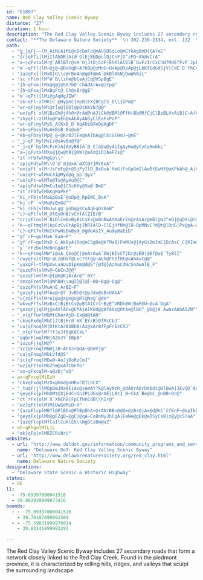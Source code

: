 ```yaml
---
id: "61897"
name: Red Clay Valley Scenic Byway
distance: "27"
duration: 1 hour
description: "The Red Clay Valley Scenic Byway includes 27 secondary roads that form a network closely linked to the Red Clay Creek. Found in the piedmont province, it is characterized by rolling hills, ridges, and valleys that sculpt the surrounding landscape."
contact: "**The Delaware Nature Society**  \n 302-239-2334, ext. 132  \n [Send E-mail](mailto:eileen@dnsashland.org )  \n\n"
path:
  - "g_}qFj~~lM_AiMiA}Mi@cBcDoFc@mAU}DSqLo@mEYkAgBmD[{A?eE"
  - "{r}qFfi|lMjIlAbDR|A|@`GlEjBbDpLlQjCnFjD^zFD~Ah@vCrA"
  - "a~|qFvtxlMr@`ARlBTr@vH`OjJtOjCdF|EhKlAlElB`GvFzIrCxChNfMdEfFvF`JpFfIt@rA?@"
  - "m`~qFtl{lM~@j@~@DzHqB~A?hBp@zMnG~HxAp@RpAp@jLbKfGdGdSjV|CdE`D`FhCAjA]p@_A`A_Fl@{@fKaH\\_@P]"
  - "}azqFx{|lMxD}G\\c@rBoAn@q@f@mA`@kBlAkNjDwWhBiL"
  - "sc_rFlm|lM^W`B\\zHe@bCeAjCq@VSpBgE"
  - "{h~qFxa|lMx@q@j@SX?bD`ChAdArAx@|Fp@"
  - "{h~qFxa|lMxBgFt@_Ch@sBr@gE"
  - "m`~qFtl{lMi@gAqHgJIW"
  - "sk~qFl~zlMK[C_@Hy@nC{HpBiEX{BCgCS_D\\{GPm@"
  - "wr~qF|nylMt@r[u@|EDl@pDtHXVN?@@"
  - "wx{qFt`xlMlBzGh@jAh@r@rAd@nAJ|Ck@dBMl@FfH~Bb@RfCjClBzBLVxAtB|C~AfClBpAxBxA`F`@p@v@x@p@lAVpCjAlD|NjQ@@"
  - "shyqFlrzlMJo@PaEh@kAhAyAbDyClEaFxPoP"
  - "wr~qF|nylMyS_A{KxB_D`AqADiBXeDpAgDF"
  - "eb~qFbsylMuAkBsB_Eo@u@"
  - "eb~qFbsylMp@_@~@KrBJlEe@nA]bAg@lEcGlHmJ~@mE"
  - "_j~qF`hylMsCz@sAvBo@f@"
  - "_j~qF`hylMcFsK}A{AUyBB}A`@_C]GQq@yAiIgAyHu@yCyCqHwGkL"
  - "a~|qFvtxlMXs@|@w@tB{@XWl@aAz@iD|AaFZs@"
  - "it`rFbfwlMgGp\\"
  - "ap|qFdtwlM\\D`@`@j@xA`@Xt@?jMrExA^"
  - "wx{qFt`xlMrJsFnFg@r@SjPyIlD_BxBuA`HeG|FoGpGmIlAwBtEwNf@uKPkAh@_A|CyBxGwC"
  - "uo|qFt~wlMuCXi@Myd@q_@s`@yV"
  - "uo|qFt~wlMTe@Ts@AyAu@{C"
  - "ap|qFdtwlMmCuIe@}CScKHy@Xw@`BmD"
  - "it`rFbfwlMkKgMaPkP"
  - "ki_rFb|vlMaGpBsE`@oDp@_RpEWC_BsA"
  - "kj`rF``vlMo@zEmGd^"
  - "ki_rFb|vlMmJwLg@_@oDq@sCuAqEqDsBoB"
  - "c}~qFtfvlM_@lEy@nB[vCYfA[Z{ErB"
  - "cr|qFlovlM`BiDlCeBvByBzCsEr@oBnBwAtKaErEk@rAsAz@eBl@aJ^eD|@qDXi@r@s@nCs@d@e@"
  - "k~~qFtmqlM|ApEzCvGtApBjJbRlAlD~ClEjHfNh@lB~BpMNvC?d@t@lDnG|Px@pA~@lBdB|G\\p@fGrH\\l@p@pDlCfHq@|E"
  - "c}~qFtfvlMmIkFwHsDwBy@_@g@eAsIY_Au@y@aEiD"
  - "gf`rF~qulMaA`EaA~F"
  - "gf`rF~qulMsD_G_AkByA{Do@eCSgDe@kTMaB}FmMUs@}AyGiDmImC{DiAsC_C{KIm@WwD|AuJNoB\\{J_DsQ"
  - "y``rFzbulMeBnGgArE"
  - "k~~qFtmqlMW^i@xA_Qbo@[|@eArAuA`DW|BIvCTjDr@zED|@Ef@aE`TyBlI"
  - "cwyqFvitlM@~@Lz@HVf@LnC?tFg@~AEh@FtIfHt@vAhAvC@@"
  - "yuxqFl~tlMpXwLvAUvDIpKm@d@S^{@f@}AzAuCdNcSnAwAlB_F"
  - "qszqFh{slMv@~GbCnJ@@"
  - "qxzqFlmtlM~@{@h@K|AzAr@^`BX"
  - "smzqFzotlM|@NhBH\\a@Z}@l@[~BQ~Bg@~Dg@"
  - "qszqFh{slMuAnE_ArBI~F"
  - "gozqFj}qlMfAe@r@?`JvBh@t@pJdn@sBxUAbA"
  - "u{zqFfislMrA|@x@z@n@v@Rl@Nz@`@dH"
  - "wkvqFffslMxBxC|BjBtCv@pBtAlCrC~BzE^VRDh@W|BmF@U~@cA`DgA"
  - "gozqFj}qlMj@xAXlADv@EfA}AlKUd@gAfAOp@OtAe@lBO^_@b@}A`AwAzAAbADZN^"
  - "_v{qFfurlMbMtGhArAjD~Ex@d@tAN"
  - "ckvqFxdqlMbC|JtBjHr@`HX`EYrB}DfMcCbJ"
  - "uu|qFnoqlM|DtKtArBbBbBrAz@xArBfFpFrEzCRJ"
  - "_v{qFfurlM??fJuJfBqKdCkL"
  - "qqbrF|wqlMHjAZnJY`EBpB"
  - "iozqFj}qlM@?"
  - "ic{qFroqlMNHjJB~AFXJr@dA~@bHVj@"
  - "uu|qFnoqlMbLVfd@S"
  - "ic{qFroqlMDw@~AoJjDoRzCmJ"
  - "wz}qFttolMbZhm@xAfCbFfG"
  - "ax~qFxcqlM~a@zDj^xD"
  - ax~qFxcqlMiEzH
  - "ckvqFxdqlMzOx@hGd@nHRvCRTLhCX"
  - "_tuqF|jllMOpBmJRaAEiAc@sAmAY?k@lAyNzR_@dAUrABrDdBdi@BlBwA|JEv@D`AxMhz@"
  - "geyqFx{plMhDMt@XjEdCrGnJPLdGs@rAEjLBtI_B~CkA`Be@bC_@nBB~Or@"
  - "ct`rFx{olM`X`XhChB|FpCfHnCdB\\hIr@"
  - "wz}qFttolM}M|UwGdMsD~H"
  - "{uzqFlcplMB?l@PlBOv@PlBpDhA~@rANrBBn@d@x@zBr@jAx@d@hC`CfEnF~@VpIkD"
  - "geyqFx{plMb@gEZgB~@gC|@qA~CoBnMyJhCgA|EaNe@gEk@eDSyCsB}z@y@cS?aA"
  - "{uzqFlcplMfCaIlCuKlEk\\NgDCsBm@aZ"
  - eh~qFhgolMlLjL
  - "mk}qFp|nlMBZCRiNrU"
websites:
  - url: "http://www.deldot.gov/information/community_programs_and_services/byways/redclay.shtml"
    name: "Delaware DoT: Red Clay Valley Scenic Byway"
  - url: "http://www.delawarenaturesociety.org/red_clay.html"
    name: Delaware Nature Society
designations:
  - "Delaware State Scenic & Historic Highway"
states:
  - DE
ll:
  - -75.69397000041516
  - 39.802928999873416
bounds:
  - - -75.69397000041516
    - 39.76187899991589
  - - -75.59831999976814
    - 39.83145899983293

---
```


The Red Clay Valley Scenic Byway includes 27 secondary roads that form a network closely linked to the Red Clay Creek. Found in the piedmont province, it is characterized by rolling hills, ridges, and valleys that sculpt the surrounding landscape.
